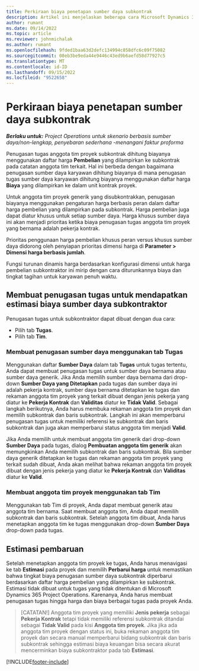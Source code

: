 ```yaml
---
title: Perkiraan biaya penetapan sumber daya subkontrak
description: Artikel ini menjelaskan beberapa cara Microsoft Dynamics 365 Project Operations menghitung perkiraan biaya penugasan sumber daya subkontrak.
author: rumant
ms.date: 09/14/2022
ms.topic: article
ms.reviewer: johnmichalak
ms.author: rumant
ms.openlocfilehash: 9fded1baa63d2defc134994c858dfc6c09f75082
ms.sourcegitcommit: 08eb3be9eda44e9446c43ed9b6aefd58d77927c5
ms.translationtype: MT
ms.contentlocale: id-ID
ms.lasthandoff: 09/15/2022
ms.locfileid: "9522658"
---
```

# <a name="cost-estimation-of-subcontracted-resource-assignments"></a>Perkiraan biaya penetapan sumber daya subkontrak

_**Berlaku untuk:** Project Operations untuk skenario berbasis sumber daya/non-lengkap, penyebaran sederhana -menangani faktur proforma_

Penugasan tugas anggota tim proyek subkontrak dihitung biayanya menggunakan daftar harga **Pembelian** yang dilampirkan ke subkontrak pada catatan anggota tim terkait. Hal ini berbeda dengan bagaimana penugasan sumber daya karyawan dihitung biayanya di mana penugasan tugas sumber daya karyawan dihitung biayanya menggunakan daftar harga **Biaya** yang dilampirkan ke dalam unit kontrak proyek. 

Untuk anggota tim proyek generik yang disubkontrakkan, penugasan biayanya menggunakan pengaturan harga berbasis peran dalam daftar harga pembelian yang dilampirkan pada subkontrak. Harga pembelian juga dapat diatur khusus untuk setiap sumber daya. Harga khusus sumber daya ini akan menjadi prioritas ketika biaya penugasan tugas anggota tim proyek yang bernama adalah pekerja kontrak. 

Prioritas penggunaan harga pembelian khusus peran versus khusus sumber daya didorong oleh penyiapan prioritas dimensi harga di **Parameter > Dimensi harga berbasis jumlah**.

Fungsi turunan dinamis harga berdasarkan konfigurasi dimensi untuk harga pembelian subkontraktor ini mirip dengan cara diturunkannya biaya dan tingkat tagihan untuk karyawan penuh waktu. 

## <a name="creating-task-assignments-for-getting-cost-estimates-of-subcontractor-resources"></a>Membuat penugasan tugas untuk mendapatkan estimasi biaya sumber daya subkontraktor

Penugasan tugas untuk subkontraktor dapat dibuat dengan dua cara: 
- Pilih tab **Tugas**.
- Pilih tab **Tim**.

### <a name="creating-resources-assignments-using-the-tasks-tab"></a>Membuat penugasan sumber daya menggunakan tab Tugas
Menggunakan daftar **Sumber Daya** dalam tab **Tugas** untuk tugas tertentu, Anda dapat membuat penugasan tugas untuk sumber daya bernama atau sumber daya generik. Jika Anda memilih sumber daya bernama dari drop-down **Sumber Daya yang Ditetapkan** pada tugas dan sumber daya ini adalah pekerja kontrak, sumber daya bernama ditetapkan ke tugas dan rekaman anggota tim proyek yang terkait dibuat dengan jenis pekerja yang diatur ke **Pekerja Kontrak** dan **Validitas** diatur ke **Tidak Valid**. Sebagai langkah berikutnya, Anda harus membuka rekaman anggota tim proyek dan memilih subkontrak dan baris subkontrak. Langkah ini akan memperbarui penugasan tugas untuk memiliki referensi ke subkontrak dan baris subkontrak dan juga akan memperbarui status anggota tim menjadi **Valid**.

Jika Anda memilih untuk membuat anggota tim generik dari drop-down **Sumber Daya** pada tugas, dialog **Pembuatan anggota tim generik** akan memungkinkan Anda memilih subkontrak dan baris subkontrak. Bila sumber daya generik ditetapkan ke tugas dan rekaman anggota tim proyek yang terkait sudah dibuat, Anda akan melihat bahwa rekaman anggota tim proyek dibuat dengan jenis pekerja yang diatur ke **Pekerja Kontrak** dan **Validitas** diatur ke **Valid**.

### <a name="creating-project-team-members-using-the-team-tab"></a>Membuat anggota tim proyek menggunakan tab Tim
Menggunakan tab Tim di proyek, Anda dapat membuat generik atau anggota tim bernama. Saat membuat anggota tim, Anda dapat memilih subkontrak dan baris subkontrak. Setelah anggota tim dibuat, Anda harus menetapkan anggota tim ke tugas menggunakan drop-down **Sumber Daya** drop-down pada tugas. 

## <a name="updating-estimates"></a>Estimasi pembaruan
Setelah menetapkan anggota tim proyek ke tugas, Anda harus menavigasi ke tab **Estimasi** pada proyek dan memilih **Perbarui harga** untuk memastikan bahwa tingkat biaya penugasan sumber daya subkontrak diperbarui berdasarkan daftar harga pembelian yang dilampirkan ke subkontrak. Estimasi tidak dibuat untuk tugas yang tidak ditentukan di Microsoft Dynamics 365 Project Operations. Karenanya, Anda harus membuat penugasan tugas hingga harga dan biaya berbagai tugas pada proyek Anda. 

> [CATATAN!] Anggota tim proyek yang memiliki **Jenis pekerja** sebagai **Pekerja Kontrak** tetapi tidak memiliki referensi subkontrak ditandai sebagai **Tidak Valid** pada kisi **Anggota tim proyek**. Jika jika ada anggota tim proyek dengan status ini, buka rekaman anggota tim proyek dan secara manual memperbarui bidang subkontrak dan baris subkontrak sehingga estimasi biaya keuangan bisa secara akurat mencerminkan biaya subkontraktor pada tab **Estimasi**. 


[!INCLUDE[footer-include](../../includes/footer-banner.md)]
